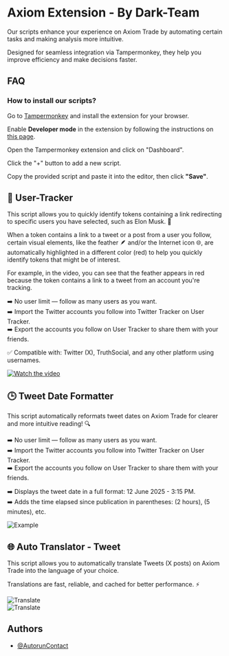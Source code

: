 
# Axiom Extension - By Dark-Team

Our scripts enhance your experience on Axiom Trade by automating certain tasks and making analysis more intuitive.

Designed for seamless integration via Tampermonkey, they help you improve efficiency and make decisions faster.




## FAQ

### How to install our scripts?

Go to [Tampermonkey](https://www.tampermonkey.net/) and install the extension for your browser.

Enable **Developer mode** in the extension by following the instructions on [this page](https://www.tampermonkey.net/faq.php#Q209).

Open the Tampermonkey extension and click on "Dashboard".

Click the "+" button to add a new script.

Copy the provided script and paste it into the editor, then click **"Save"**.


## 👤 User-Tracker

This script allows you to quickly identify tokens containing a link redirecting to specific users you have selected, such as Elon Musk. 🚀

When a token contains a link to a tweet or a post from a user you follow, certain visual elements, like the feather 🪶 and/or the Internet icon 🌐, are automatically highlighted in a different color (red) to help you quickly identify tokens that might be of interest.

For example, in the video, you can see that the feather appears in red because the token contains a link to a tweet from an account you're tracking.

➡️ No user limit — follow as many users as you want.  
➡️ Import the Twitter accounts you follow into Twitter Tracker on User Tracker.  
➡️ Export the accounts you follow on User Tracker to share them with your friends.

✅ Compatible with: Twitter (X), TruthSocial, and any other platform using usernames.

[![Watch the video](https://i.imgur.com/ED1r4iv.png)](https://youtu.be/RqUOhskfUhg?si=JQKAVDfPCYe32-Uz)

## 🕒 Tweet Date Formatter

This script automatically reformats tweet dates on Axiom Trade for clearer and more intuitive reading! 🔍

➡️ No user limit — follow as many users as you want.  
➡️ Import the Twitter accounts you follow into Twitter Tracker on User Tracker.  
➡️ Export the accounts you follow on User Tracker to share them with your friends.

➡️ Displays the tweet date in a full format: 12 June 2025 - 3:15 PM.  
➡️ Adds the time elapsed since publication in parentheses: (2 hours), (5 minutes), etc.  

![Example](https://i.imgur.com/OzdfsYj.png)

## 🌐 Auto Translator - Tweet

This script allows you to automatically translate Tweets (X posts) on Axiom Trade into the language of your choice.

Translations are fast, reliable, and cached for better performance. ⚡️

![Translate](https://i.imgur.com/DZxKBUL.jpg)  
![Translate](https://i.imgur.com/XMeTggd.jpg)



## Authors

- [@AutorunContact](https://github.com/AutorunContact)
